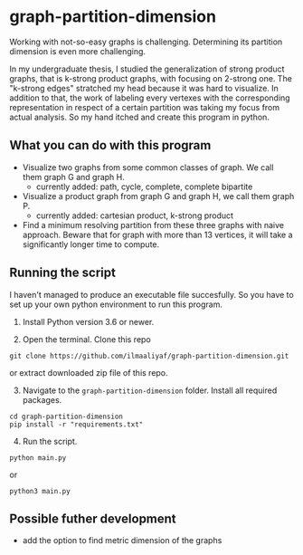 # graph-partition-dimension

Working with not-so-easy graphs is challenging. Determining its partition dimension is even more challenging.

In my undergraduate thesis, I studied the generalization of strong product graphs, that is k-strong product graphs, with focusing on 2-strong one. The "k-strong edges" stratched my head because it was hard to visualize. In addition to that, the work of labeling every vertexes with the corresponding representation in respect of a certain partition was taking my focus from actual analysis. So my hand itched and create this program in python.

## What you can do with this program
- Visualize two graphs from some common classes of graph. We call them graph G and graph H.
  - currently added: path, cycle, complete, complete bipartite
- Visualize a product graph from graph G and graph H, we call them graph P.
  - currently added: cartesian product, k-strong product
- Find a minimum resolving partition from these three graphs with naive approach. Beware that for graph with more than 13 vertices, it will take a significantly longer time to compute.

## Running the script
I haven't managed to produce an executable file succesfully. So you have to set up your own python environment to run this program.

1. Install Python version 3.6 or newer.

2. Open the terminal. Clone this repo
```
git clone https://github.com/ilmaaliyaf/graph-partition-dimension.git
```
or extract downloaded zip file of this repo.

3. Navigate to the `graph-partition-dimension` folder. Install all required packages.
```
cd graph-partition-dimension
pip install -r "requirements.txt"
```

4. Run the script.
```
python main.py
```
or
```
python3 main.py
```

## Possible futher development
- add the option to find metric dimension of the graphs
